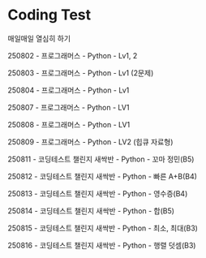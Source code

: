 # Coding Test

매일매일 열심히 하기

250802 - 프로그래머스 - Python - Lv1, 2

250803 - 프로그래머스 - Python - Lv1 (2문제)

250804 - 프로그래머스 - Python - Lv1

250807 - 프로그래머스 - Python - LV1

250808 - 프로그래머스 - Python - LV1

250809 - 프로그래머스 - Python - LV2 (힙큐 자료형)

250811 - 코딩테스트 챌린지 새싹반 - Python - 꼬마 정민(B5)

250812 - 코딩테스트 챌린지 새싹반 - Python - 빠른 A+B(B4)

250813 - 코딩테스트 챌린지 새싹반 - Python - 영수증(B4)

250814 - 코딩테스트 챌린지 새싹반 - Python - 합(B5)

250815 - 코딩테스트 챌린지 새싹반 - Python - 최소, 최대(B3)

250816 - 코딩테스트 챌린지 새싹반 - Python - 행렬 덧셈(B3)